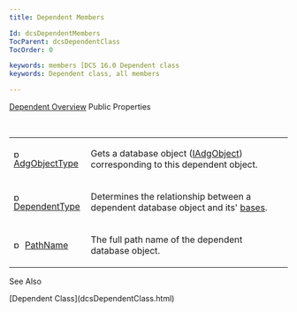 ```yaml
---
title: Dependent Members

Id: dcsDependentMembers
TocParent: dcsDependentClass
TocOrder: 0

keywords: members [DCS 16.0 Dependent class
keywords: Dependent class, all members

---
```


[Dependent Overview](dcsDependentClass.html) 
Public Properties

<br />

<table class="dtTABLE" id="Table5" style="border-spacing: 0px" cellspacing="0" x-use-null-cells="x-use-null-cells">
          <colgroup span="1">
            <col span="1" style="WIDTH: 20%" />
            <col span="1" style="WIDTH: 70%" />
          </colgroup>
          <tr>
            <td colspan="1" rowspan="1">

<img height="16" alt="public property" src="../Images/property.bmp" width="16" border="0" /> [ AdgObjectType](dcsDependentClassAdgObjectTypeProperty.html) 
</td>
            <td colspan="1" rowspan="1">

Gets a database object ([IAdgObject](dcsIAdgObjectClass.html)) corresponding to this dependent object.
</td>
          </tr>
          <tr>
            <td colspan="1" rowspan="1">

<img height="16" alt="public property" src="../Images/property.bmp" width="16" border="0" /> [ DependentType](dcsDependentClassDependentTypeProperty.html) 
</td>
            <td colspan="1" rowspan="1">

Determines the relationship between a dependent database object and its' [ bases](dcsIAdgObjectClassBasesProperty.html).
</td>
          </tr>
          <tr>
            <td colspan="1" rowspan="1">

<img height="16" alt="public property" src="../Images/property.bmp" width="16" border="0" /> [ PathName](dcsDependentClassPathNameProperty.html) 
</td>
            <td colspan="1" rowspan="1">

The full path name of the dependent database object.
</td>
          </tr>
</table>

See Also

<dl />
      [Dependent Class](dcsDependentClass.html)

